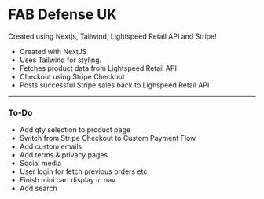 # FAB Defense UK 

Created using Nextjs, Tailwind, Lightspeed Retail API and Stripe!

- Created with NextJS
- Uses Tailwind for styling.
- Fetches product data from Lightspeed Retail API
- Checkout using Stripe Checkout
- Posts successful Stripe sales back to Lighspeed Retail API

---

### To-Do

- Add qty selection to product page
- Switch from Stripe Checkout to Custom Payment Flow
- Add custom emails
- Add terms & privacy pages
- Social media
- User login for fetch previous orders etc.
- Finish mini cart display in nav
- Add search